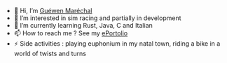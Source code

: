 - 👋 Hi, I’m [Guéwen Maréchal](https://github.com/marechalg/)
- 👀 I’m interested in sim racing and partially in development
- 🌱 I’m currently learning Rust, Java, C and Italian
- 📫 How to reach me ? See my [ePortolio](http://www.guewen-marechal.ovh:8000/)
- ⚡ Side activities : playing euphonium in my natal town, riding a bike in a world of twists and turns
